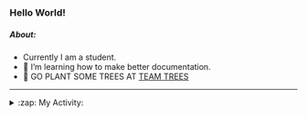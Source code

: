 ### Hello World!

##### About:
- Currently I am a student.
- 🌱 I’m learning how to make better documentation.
- 🌱 GO PLANT SOME TREES AT [TEAM TREES](https://teamtrees.org/)

---
<details>
  <summary>:zap: My Activity:</summary>
  
<!--START_SECTION:waka-->
![Code Time](http://img.shields.io/badge/Code%20Time-1%2C164%20hrs%2053%20mins-blue)

**I'm a Night 🦉** 

```text
🌞 Morning                1893 commits        ███░░░░░░░░░░░░░░░░░░░░░░   10.11 % 
🌆 Daytime                6370 commits        █████████░░░░░░░░░░░░░░░░   34.01 % 
🌃 Evening                5334 commits        ███████░░░░░░░░░░░░░░░░░░   28.48 % 
🌙 Night                  5131 commits        ███████░░░░░░░░░░░░░░░░░░   27.40 % 
```
📅 **I'm Most Productive on Wednesday** 

```text
Monday                   2648 commits        ████░░░░░░░░░░░░░░░░░░░░░   14.14 % 
Tuesday                  2567 commits        ███░░░░░░░░░░░░░░░░░░░░░░   13.71 % 
Wednesday                4379 commits        ██████░░░░░░░░░░░░░░░░░░░   23.38 % 
Thursday                 2410 commits        ███░░░░░░░░░░░░░░░░░░░░░░   12.87 % 
Friday                   1934 commits        ███░░░░░░░░░░░░░░░░░░░░░░   10.33 % 
Saturday                 1642 commits        ██░░░░░░░░░░░░░░░░░░░░░░░   08.77 % 
Sunday                   3148 commits        ████░░░░░░░░░░░░░░░░░░░░░   16.81 % 
```


📊 **This Week I Spent My Time On** 

```text
🔥 Editors: 
IntelliJ                 5 hrs 36 mins       █████████████████████████   100.00 % 

🐱‍💻 Projects: 
intro                    5 hrs 29 mins       █████████████████████████   98.03 % 
Unknown Project          5 mins              ░░░░░░░░░░░░░░░░░░░░░░░░░   01.77 % 
android-demo             0 secs              ░░░░░░░░░░░░░░░░░░░░░░░░░   00.20 % 
```


 Last Updated on 22/08/2023 20:11:23 UTC
<!--END_SECTION:waka-->
</details>
